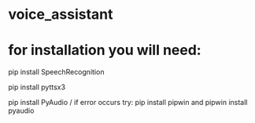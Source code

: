 # voice_assistant

# for installation you will need:

pip install SpeechRecognition

pip install pyttsx3

pip install PyAudio / if error occurs try: pip install pipwin and pipwin install pyaudio

